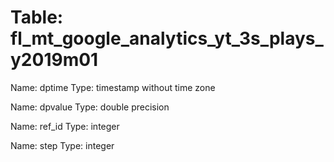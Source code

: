Table: fl_mt_google_analytics_yt_3s_plays_y2019m01
==================================================

Name: dptime
Type: timestamp without time zone

Name: dpvalue
Type: double precision

Name: ref_id
Type: integer

Name: step
Type: integer

